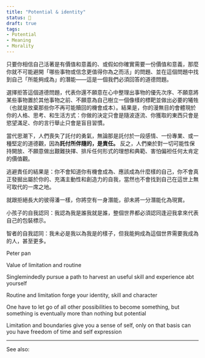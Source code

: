 ```yaml
---
title: "Potential & identity"
status: 🌿 
draft: true
tags:
- Potential
- Meaning
- Morality
---
```

只要你相信自己活著是有價值和意義的、或假如你確實需要一份價值和意義，那麼你就不可能避開「哪些事物或信念更值得你為之而活」的問題、並在這個問題中找到自己「所能夠成為」的潛能——這是一個我們必須回答的道德問題。

選擇拒答這個道德問題，代表你還不願意在心中整理出事物的優先次序、不願意將某些事物置於其他事物之前、不願意為自己樹立一個像樣的標靶並做出必要的犧牲（也就是放棄那些你不再可能贖回的機會成本）。結果是，你的漫無目的會體現於你的人格、思考、和生活方式：你做的決定只會是隨波逐流、你獲取的東西只會是慾望滿足、你的言行舉止只會是盲目習慣。

當代思潮下，人們喪失了託付的勇氣，無論那是託付於一段感情、一份專業、或一種堅定的道德觀，因為**託付所伴隨的，是責任。** 反之，人們樂於對一切可能性保持開放、不願意做出艱難抉擇、排斥任何形式的理想和典範、害怕偏袒任何太肯定的價值觀。

逃避責任的結果是：你不會知道你有機會成為、應該成為什麼樣的自己，你不會真正發掘出屬於你的、充滿主動性和創造力的自我，當然也不會找到自己在這世上無可取代的一席之地。

就跟拒絕長大的彼得潘一樣，你將空有一身潛能，卻未將一分潛能化為現實。



小孩子的自我認同：我認為我是誰我就是誰，整個世界都必須認同逢迎我拿來代表自己的包裝標示。

智者的自我認同：我未必是我以為我是的樣子，但我能夠成為這個世界需要我成為的人，甚至更多。

  

Peter pan

Value of limitation and routine

Singlemindedly pursue a path to harvest an useful skill and experience abt yourself

Routine and limitation forge your identity, skill and character

One have to let go of all other possibilities to become something, but something is eventually more than nothing but potential

Limitation and boundaries give you a sense of self, only on that basis can you have freedom of time and self expression

---
See also: 